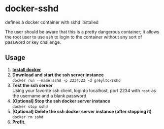 # docker-sshd
defines a docker container with sshd installed

The user should be aware that this is a pretty dangerous container; it allows the root user to use ssh to login to the container without any sort of password or key challenge. 

## Usage

1. [**Install docker**](https://docs.docker.com/installation/)
1. **Download and start the ssh server instance**  
`docker run --name sshd -p 2234:22 -d greyltc/sshd`
1. **Test the ssh server**  
Using your favorite ssh client, loginto localhost, port 2234 with `root` as the username and a blank password
1. **[Optional] Stop the ssh docker server instance**  
`docker stop sshd`
1. **[Optional] Delete the ssh docker server instance (after stopping it)**  
`docker rm sshd`
1. **Profit.**
